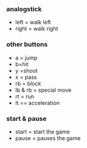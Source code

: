 ### analogstick

* left = walk left
* right = walk right

### other buttons

* a = jump
* b=hit
* y =shoot
* x = pass
* rb = block
* lb & rb = special move
* rt = run
* lt == acceleration 

### start & pause

* start = start the game
* pause = pauses the game
